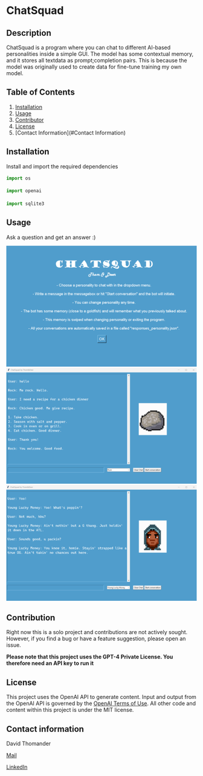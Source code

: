 # ChatSquad

## Description
ChatSquad is a program where you can chat to different AI-based personalities inside a simple GUI.
The model has some contextual memory, and it stores all textdata as prompt;completion pairs.
This is because the model was originally used to create data for fine-tune training my own model.

## Table of Contents
1. [Installation](#Installation)
2. [Usage](#Usage)
3. [Contributor](#Contributor)
4. [License](#License)
5. [Contact Information](#Contact Information)

## Installation
Install and import the required dependencies

```python
import os

import openai

import sqlite3
```

## Usage
Ask a question and get an answer :)

![Project Image](./assets/chatsqd1.png)
![Project Image](./assets/chatsqd2.png)
![Project Image](./assets/chatsqd3.png)

## Contribution
Right now this is a solo project and contributions are not actively sought.
However, if you find a bug or have a feature suggestion, please open an issue.

**Please note that this project uses the GPT-4 Private License. You therefore need an API key to run it**

## License
This project uses the OpenAI API to generate content. Input and output from the OpenAI API is governed by the [OpenAI Terms of Use](https://openai.com/policies/terms-of-use). All other code and content within this project is under the MIT license.


## Contact information
David Thomander

[Mail](mailto:david@thomander.nu)

[LinkedIn](https://www.linkedin.com/in/david.thomander)
